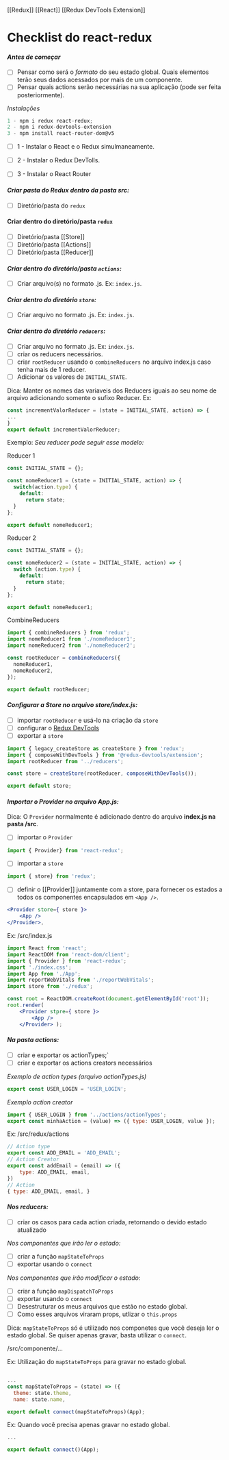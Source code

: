 [[Redux]]
[[React]]
[[Redux DevTools Extension]]

# Checklist do react-redux

#### _Antes de começar_

- [ ] Pensar como será o _formato_ do seu estado global. Quais elementos terão seus dados acessados por mais de um componente.
- [ ] Pensar quais actions serão necessárias na sua aplicação (pode ser feita posteriormente).

_Instalações_

```jsx
1 - npm i redux react-redux;
2 - npm i redux-devtools-extension
3 - npm install react-router-dom@v5
```

- [ ] 1 - Instalar o React e o Redux simulmaneamente.
- [ ] 2 - Instalar o Redux DevTolls.
- [ ] 3 - Instalar o React Router 


#### _Criar pasta do Redux dentro da pasta src:_

- [ ] Diretório/pasta do `redux`

#### **Criar dentro do diretório/pasta `redux`**

- [ ] Diretório/pasta [[Store]]
- [ ] Diretório/pasta [[Actions]]
- [ ] Diretório/pasta [[Reducer]]

#### _Criar dentro do diretório/pasta `actions`:_

- [ ] Criar arquivo(s) no formato .js. Ex: `index.js`.

#### _Criar dentro do diretório `store`:_

- [ ] Criar arquivo no formato .js. Ex: `index.js`.

#### _Criar dentro do diretório `reducers`:_

- [ ] Criar arquivo no formato .js. Ex: `index.js`.
- [ ] criar os reducers necessários.
- [ ] criar `rootReducer` usando o `combineReducers` no arquivo index.js caso tenha mais de 1 reducer.
- [ ] Adicionar os valores de `INITIAL_STATE`.

Dica: Manter os nomes das variaveis dos Reducers iguais ao seu nome de arquivo adicionando somente o sufixo Reducer. Ex: 
```jsx
const incrementValorReducer = (state = INITIAL_STATE, action) => {
...
}
export default incrementValorReducer;
```


Exemplo:
_Seu reducer pode seguir esse modelo:_

Reducer 1

```js
const INITIAL_STATE = {};

const nomeReducer1 = (state = INITIAL_STATE, action) => {
  switch(action.type) {
    default:
      return state;
  }
};

export default nomeReducer1;
```

Reducer 2

```js
const INITIAL_STATE = {};

const nomeReducer2 = (state = INITIAL_STATE, action) => {
  switch (action.type) {
    default:
      return state;
  }
};

export default nomeReducer1;
```

CombineReducers
```js
import { combineReducers } from 'redux';
import nomeReducer1 from './nomeReducer1';
import nomeReducer2 from './nomeReducer2';

const rootReducer = combineReducers({
  nomeReducer1,
  nomeReducer2,
});

export default rootReducer;
```

#### _Configurar a Store no arquivo store/index.js:_

- [ ] importar `rootReducer` e usá-lo na criação da `store`
- [ ] configurar o [Redux DevTools](https://github.com/reduxjs/redux-devtools)
- [ ] exportar a `store`

```js
import { legacy_createStore as createStore } from 'redux';
import { composeWithDevTools } from '@redux-devtools/extension';
import rootReducer from '../reducers';

const store = createStore(rootReducer, composeWithDevTools());

export default store;
```

#### _Importar o Provider no arquivo App.js:_

Dica: O `Provider` normalmente é adicionado dentro do arquivo **index.js na pasta /src**.
- [ ] importar o `Provider`
```jsx
import { Provider} from 'react-redux';
```

- [ ] importar a `store`
```jsx
import { store} from 'redux';
```

- [ ] definir o [[Provider]] juntamente com a store, para fornecer os estados a todos os componentes encapsulados em `<App />`.
```jsx
<Provider store={ store }>
	<App />
</Provider>,
```

Ex: /src/index.js
```jsx
import React from 'react';
import ReactDOM from 'react-dom/client';
import { Provider } from 'react-redux';
import './index.css';
import App from './App';
import reportWebVitals from './reportWebVitals';
import store from './redux';

const root = ReactDOM.createRoot(document.getElementById('root'));
root.render(
	<Provider stpre={ store }>
		<App />
	</Provider> );

```

#### _Na pasta actions:_

- [ ] criar e exportar os actionTypes;`
- [ ] criar e exportar os actions creators necessários

_Exemplo de action types (arquivo actionTypes.js)_

```js
export const USER_LOGIN = 'USER_LOGIN';
```

_Exemplo action creator_

```js
import { USER_LOGIN } from '../actions/actionTypes';
export const minhaAction = (value) => ({ type: USER_LOGIN, value });
```


Ex: /src/redux/actions
```jsx
// Action type
export const ADD_EMAIL = 'ADD_EMAIL';
// Action Creator
export const addEmail = (email) => ({
	type: ADD_EMAIL, email,
})
// Action
{ type: ADD_EMAIL, email, }
```

#### _Nos reducers:_

- [ ] criar os casos para cada action criada, retornando o devido estado atualizado

_Nos componentes que irão ler o estado:_

- [ ] criar a função `mapStateToProps`
- [ ] exportar usando o `connect`

_Nos componentes que irão modificar o estado:_

- [ ] criar a função `mapDispatchToProps`
- [ ] exportar usando o `connect`
- [ ] Desestruturar os meus arquivos que estão no estado global.
- [ ] Como esses arquivos viraram props, utlizar o `this.props`

Dica: `mapStateToProps` só é utilizado nos componetes que você deseja ler o estado global. Se quiser apenas gravar, basta utilizar o `connect`.

/src/componente/...

Ex: Utilização do `mapStateToProps` para gravar no estado global.
```js

...
const mapStateToProps = (state) => ({
  theme: state.theme,
  name: state.name,

export default connect(mapStateToProps)(App);
```

Ex: Quando você precisa apenas gravar no estado global.
```js
...

export default connect()(App);
```

